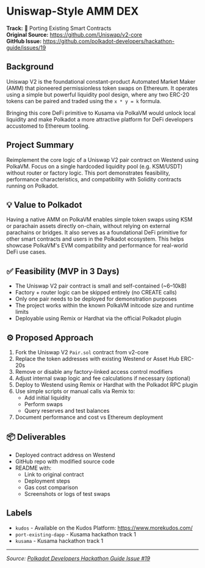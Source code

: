 # Uniswap-Style AMM DEX

**Track:** 🧭 Porting Existing Smart Contracts  
**Original Source:** https://github.com/Uniswap/v2-core  
**GitHub Issue:** https://github.com/polkadot-developers/hackathon-guide/issues/19

## Background

Uniswap V2 is the foundational constant-product Automated Market Maker (AMM) that pioneered permissionless token swaps on Ethereum. It operates using a simple but powerful liquidity pool design, where any two ERC-20 tokens can be paired and traded using the `x * y = k` formula. 

Bringing this core DeFi primitive to Kusama via PolkaVM would unlock local liquidity and make Polkadot a more attractive platform for DeFi developers accustomed to Ethereum tooling.

## Project Summary

Reimplement the core logic of a Uniswap V2 pair contract on Westend using PolkaVM. Focus on a single hardcoded liquidity pool (e.g. KSM/USDT) without router or factory logic. This port demonstrates feasibility, performance characteristics, and compatibility with Solidity contracts running on Polkadot.

## 💡 Value to Polkadot

Having a native AMM on PolkaVM enables simple token swaps using KSM or parachain assets directly on-chain, without relying on external parachains or bridges. It also serves as a foundational DeFi primitive for other smart contracts and users in the Polkadot ecosystem. This helps showcase PolkaVM's EVM compatibility and performance for real-world DeFi use cases.

## ✅ Feasibility (MVP in 3 Days)

- The Uniswap V2 pair contract is small and self-contained (~6–10kB)
- Factory + router logic can be skipped entirely (no CREATE calls)
- Only one pair needs to be deployed for demonstration purposes
- The project works within the known PolkaVM initcode size and runtime limits
- Deployable using Remix or Hardhat via the official Polkadot plugin

## ⚙️ Proposed Approach

1. Fork the Uniswap V2 `Pair.sol` contract from v2-core
2. Replace the token addresses with existing Westend or Asset Hub ERC-20s
3. Remove or disable any factory-linked access control modifiers
4. Adjust internal swap logic and fee calculations if necessary (optional)
5. Deploy to Westend using Remix or Hardhat with the Polkadot RPC plugin
6. Use simple scripts or manual calls via Remix to:
   - Add initial liquidity
   - Perform swaps
   - Query reserves and test balances
7. Document performance and cost vs Ethereum deployment

## 📦 Deliverables

- Deployed contract address on Westend
- GitHub repo with modified source code
- README with:
  - Link to original contract
  - Deployment steps
  - Gas cost comparison
  - Screenshots or logs of test swaps

## Labels

- `kudos` - Available on the Kudos Platform: https://www.morekudos.com/
- `port-existing-dapp` - Kusama hackathon track 1
- `kusama` - Kusama hackathon track 1

---

*Source: [Polkadot Developers Hackathon Guide Issue #19](https://github.com/polkadot-developers/hackathon-guide/issues/19)* 